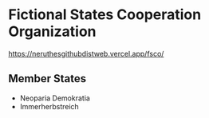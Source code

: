 # Fictional States Cooperation Organization

https://neruthesgithubdistweb.vercel.app/fsco/


## Member States

- Neoparia Demokratia
- Immerherbstreich
